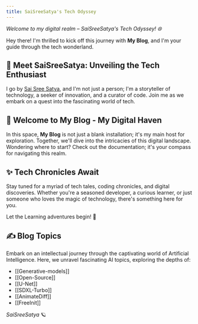 ```yaml
---
title: SaiSreeSatya's Tech Odyssey
---
```


<!-- # 🚀 **SaiSreeSatya's Tech Odyssey** -->

*Welcome to my digital realm – SaiSreeSatya's Tech Odyssey! 🌐*

Hey there! I'm thrilled to kick off this journey with **My Blog**, and I'm your guide through the tech wonderland.

## 🌟 **Meet SaiSreeSatya: Unveiling the Tech Enthusiast**

I go by [Sai Sree Satya](https://saisreesatya.vercel.app/), and I'm not just a person; I'm a storyteller of technology, a seeker of innovation, and a curator of code. Join me as we embark on a quest into the fascinating world of tech.

## 🏡 **Welcome to My Blog - My Digital Haven**

In this space, **My Blog** is not just a blank installation; it's my main host for exploration. Together, we'll dive into the intricacies of this digital landscape. Wondering where to start? Check out the documentation; it's your compass for navigating this realm.

## ✨ **Tech Chronicles Await**

Stay tuned for a myriad of tech tales, coding chronicles, and digital discoveries. Whether you're a seasoned developer, a curious learner, or just someone who loves the magic of technology, there's something here for you.

Let the Learning adventures begin! 🚀

## ✍️ **Blog Topics**

Embark on an intellectual journey through the captivating world of Artificial Intelligence. Here, we unravel fascinating AI topics, exploring the depths of:

- [[Generative-models]]
- [[Open-Source]]
- [[U-Net]]
- [[SDXL-Turbo]]
- [[AnimateDiff]]
- [[FreeInit]]

<!-- - 📱 **Mobile App Alchemy:** Join me in crafting seamless mobile experiences, exploring the magic behind app development.

- 🌐 **Web Development Wonders:** Navigate the vast landscapes of the web, where creativity meets functionality in every line of code. -->

<!-- Ready to dive deep into the realm of AI? [Begin the AI Journey](#)  -->


*SaiSreeSatya* 🪐



<!-- [[hosting|host]] -->
 


